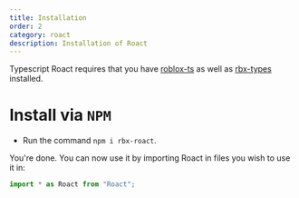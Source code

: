 ```yaml
---
title: Installation
order: 2
category: roact
description: Installation of Roact
---
```

Typescript Roact requires that you have [roblox-ts](https://github.com/roblox-ts/roblox-ts) as well as [rbx-types](https://github.com/roblox-ts/rbx-types) installed.

# Install via `NPM`
- Run the command `npm i rbx-roact`.

You're done. You can now use it by importing Roact in files you wish to use it in:
```ts
import * as Roact from "Roact";
```
